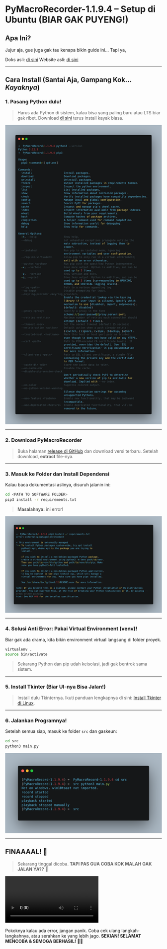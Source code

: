 # PyMacroRecorder-1.1.9.4 – Setup di Ubuntu (BIAR GAK PUYENG!)

## Apa Ini?
Jujur aja, gue juga gak tau kenapa bikin guide ini… Tapi ya, 

Doks asli: [di sini](https://github.com/LOUDO56/PyMacroRecord)
Website asli: [di sini](www.pymacrorecord.com/)

---

## Cara Install (Santai Aja, Gampang Kok... *Kayaknya*)

### **1. Pasang Python dulu!**
> Harus ada Python di sistem, kalau bisa yang paling baru atau LTS biar gak ribet. 
> Download [di sini](https://www.python.org/downloads/) terus install kayak biasa.

![Python Install](assets/python3_--version_pip.png)

---

### **2. Download PyMacroRecorder**
> Buka halaman [release di GitHub](https://github.com/LOUDO56/PyMacroRecord/releases) dan download versi terbaru.
> Setelah download, **extract** file-nya.

---

### **3. Masuk ke Folder dan Install Dependensi**
Kalau baca dokumentasi aslinya, disuruh jalanin ini:

```bash
cd <PATH TO SOFTWARE FOLDER>
pip3 install -r requirements.txt
```
> **Masalahnya:** ini error!

![Error](assets/external-managed-env.png) 

---

### **4. Solusi Anti Error: Pakai Virtual Environment (venv)!**  
Biar gak ada drama, kita bikin environment virtual langsung di folder proyek.

```bash
virtualenv .
source bin/activate
```
> Sekarang Python dan pip udah keisolasi, jadi gak bentrok sama sistem.

---

### **5. Install Tkinter (Biar UI-nya Bisa Jalan!)**
> Install dulu Tkinternya.
> Ikuti panduan lengkapnya di sini: [Install Tkinter di Linux](https://www.pythonguis.com/installation/install-tkinter-linux/).

---

### **6. Jalankan Programnya!**
Setelah semua siap, masuk ke folder `src` dan gaskeun:

```bash
cd src
python3 main.py
```
![Main.py Jalan](assets/start-main-py.png)

---

## **FINAAAAL!** 🚀
> Sekarang tinggal dicoba. **TAPI PAS GUA COBA KOK MALAH GAK JALAN YA??** 🤡 

![Demo](assets/usage-demo.webm) 

Pokoknya kalau ada error, jangan panik. Coba cek ulang langkah-langkahnya, atau serahkan ke yang lebih jago. 
**SEKIAN! SELAMAT MENCOBA & SEMOGA BERHASIL!** 🎉🔥
